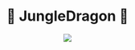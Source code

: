 <div align="center">

# 🌿 JungleDragon 🐲

<p align="center">
  <img src="https://github.com/JungleDragon/JungleDragon/assets/126916980/c958b929-8fdf-4487-a68d-11dae975bffd" />
</p>

